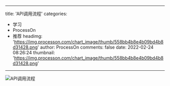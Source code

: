 
---
title: 'API调用流程'
categories: 
 - 学习
 - ProcessOn
 - 推荐
headimg: 'https://img.processon.com/chart_image/thumb/558bb4b8e4b09bd4b8d31428.png'
author: ProcessOn
comments: false
date: 2022-02-24 08:26:24
thumbnail: 'https://img.processon.com/chart_image/thumb/558bb4b8e4b09bd4b8d31428.png'
---

<div>   
<img class="thumb" alt="API调用流程" src="https://img.processon.com/chart_image/thumb/558bb4b8e4b09bd4b8d31428.png" referrerpolicy="no-referrer">
<p></p>  
</div>
            